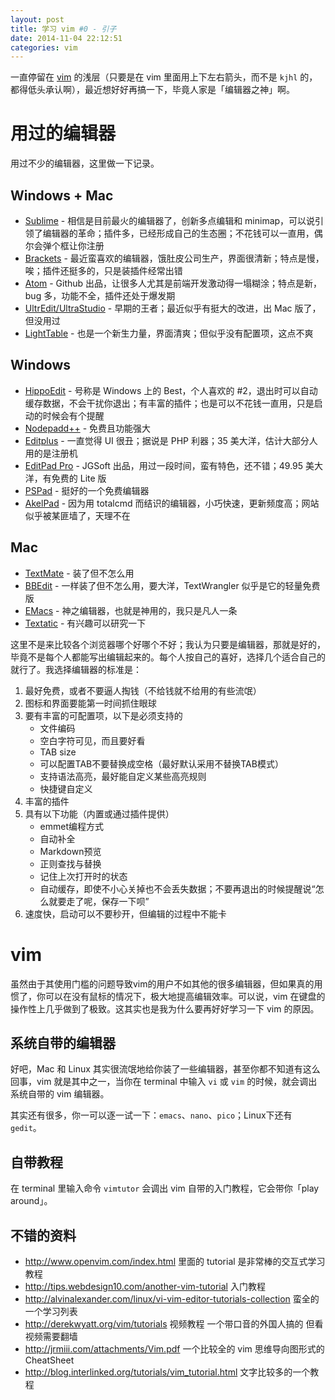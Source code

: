 ```yaml
---
layout: post
title: 学习 vim #0 - 引子
date: 2014-11-04 22:12:51
categories: vim
---
```


一直停留在 [vim](http://www.vim.org) 的浅层（只要是在 vim 里面用上下左右箭头，而不是 `kjhl` 的，都得低头承认啊），最近想好好再搞一下，毕竟人家是「编辑器之神」啊。

# 用过的编辑器

用过不少的编辑器，这里做一下记录。

## Windows + Mac

* [Sublime](http://www.sublimetext.com) - 相信是目前最火的编辑器了，创新多点编辑和 minimap，可以说引领了编辑器的革命；插件多，已经形成自己的生态圈；不花钱可以一直用，偶尔会弹个框让你注册
* [Brackets](http://brackets.io) - 最近蛮喜欢的编辑器，饿肚皮公司生产，界面很清新；特点是慢，唉；插件还挺多的，只是装插件经常出错
* [Atom](https://atom.io) - Github 出品，让很多人尤其是前端开发激动得一塌糊涂；特点是新，bug 多，功能不全，插件还处于爆发期
* [UltrEdit/UltraStudio](http://www.ultraedit.com) - 早期的王者；最近似乎有挺大的改进，出 Mac 版了，但没用过
* [LightTable](http://lighttable.com) - 也是一个新生力量，界面清爽；但似乎没有配置项，这点不爽

## Windows

* [HippoEdit](http://www.hippoedit.com) - 号称是 Windows 上的 Best，个人喜欢的 #2，退出时可以自动缓存数据，不会干扰你退出；有丰富的插件；也是可以不花钱一直用，只是启动的时候会有个提醒
* [Nodepadd++](http://notepad-plus-plus.org) - 免费且功能强大
* [Editplus](http://www.editplus.com) - 一直觉得 UI 很丑；据说是 PHP 利器；35 美大洋，估计大部分人用的是注册机
* [EditPad Pro](http://www.editpadpro.com) - JGSoft 出品，用过一段时间，蛮有特色，还不错；49.95 美大洋，有免费的 Lite 版
* [PSPad](http://www.pspad.com/) - 挺好的一个免费编辑器
* [AkelPad](http://akelpad.sourceforge.net/en/index.php) - 因为用 totalcmd 而结识的编辑器，小巧快速，更新频度高；网站似乎被某匪墙了，天理不在

## Mac

* [TextMate](http://macromates.com) - 装了但不怎么用
* [BBEdit](http://www.barebones.com/products/bbedit/index.html) - 一样装了但不怎么用，要大洋，TextWrangler 似乎是它的轻量免费版
* [EMacs](http://www.gnu.org/software/emacs) - 神之编辑器，也就是神用的，我只是凡人一条
* [Textatic](http://www.textasticapp.com) - 有兴趣可以研究一下

这里不是来比较各个浏览器哪个好哪个不好；我认为只要是编辑器，那就是好的，毕竟不是每个人都能写出编辑起来的。每个人按自己的喜好，选择几个适合自己的就行了。我选择编辑器的标准是：

1. 最好免费，或者不要逼人掏钱（不给钱就不给用的有些流氓）
2. 图标和界面要能第一时间抓住眼球
3. 要有丰富的可配置项，以下是必须支持的
	* 文件编码
	* 空白字符可见，而且要好看
	* TAB size
	* 可以配置TAB不要替换成空格（最好默认采用不替换TAB模式）
	* 支持语法高亮，最好能自定义某些高亮规则
	* 快捷键自定义
4. 丰富的插件
5. 具有以下功能（内置或通过插件提供）
	* emmet编程方式
	* 自动补全
	* Markdown预览
	* 正则查找与替换
	* 记住上次打开时的状态
	* 自动缓存，即使不小心关掉也不会丢失数据；不要再退出的时候提醒说“怎么就要走了呢，保存一下呗”
6. 速度快，启动可以不要秒开，但编辑的过程中不能卡

# vim

虽然由于其使用门槛的问题导致vim的用户不如其他的很多编辑器，但如果真的用惯了，你可以在没有鼠标的情况下，极大地提高编辑效率。可以说，vim 在键盘的操作性上几乎做到了极致。这其实也是我为什么要再好好学习一下 vim 的原因。

## 系统自带的编辑器

好吧，Mac 和 Linux 其实很流氓地给你装了一些编辑器，甚至你都不知道有这么回事，vim 就是其中之一，当你在 terminal 中输入 `vi` 或 `vim` 的时候，就会调出系统自带的 vim 编辑器。

其实还有很多，你一可以逐一试一下：`emacs`、`nano`、`pico`；Linux下还有 `gedit`。

## 自带教程

在 terminal 里输入命令 `vimtutor` 会调出 vim 自带的入门教程，它会带你「play around」。

## 不错的资料

* <http://www.openvim.com/index.html> 里面的 tutorial 是非常棒的交互式学习教程
* <http://tips.webdesign10.com/another-vim-tutorial> 入门教程
* <http://alvinalexander.com/linux/vi-vim-editor-tutorials-collection> 蛮全的一个学习列表
* <http://derekwyatt.org/vim/tutorials> 视频教程 一个带口音的外国人搞的 但看视频需要翻墙
* <http://jrmiii.com/attachments/Vim.pdf> 一个比较全的 vim 思维导向图形式的 CheatSheet
* <http://blog.interlinked.org/tutorials/vim_tutorial.html> 文字比较多的一个教程